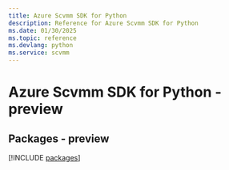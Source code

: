 ```yaml
---
title: Azure Scvmm SDK for Python
description: Reference for Azure Scvmm SDK for Python
ms.date: 01/30/2025
ms.topic: reference
ms.devlang: python
ms.service: scvmm
---
```

# Azure Scvmm SDK for Python - preview
## Packages - preview
[!INCLUDE [packages](scvmm-index.md)]